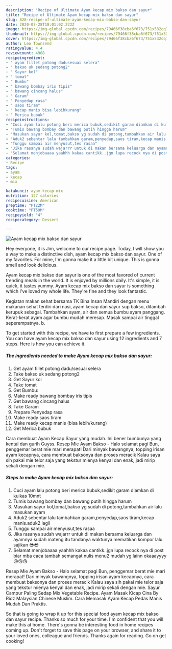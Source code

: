 ```yaml
---
description: "Recipe of Ultimate Ayam kecap mix bakso dan sayur"
title: "Recipe of Ultimate Ayam kecap mix bakso dan sayur"
slug: 828-recipe-of-ultimate-ayam-kecap-mix-bakso-dan-sayur
date: 2020-07-28T18:01:02.222Z
image: https://img-global.cpcdn.com/recipes/79466f38cba6f673/751x532cq70/ayam-kecap-mix-bakso-dan-sayur-foto-resep-utama.jpg
thumbnail: https://img-global.cpcdn.com/recipes/79466f38cba6f673/751x532cq70/ayam-kecap-mix-bakso-dan-sayur-foto-resep-utama.jpg
cover: https://img-global.cpcdn.com/recipes/79466f38cba6f673/751x532cq70/ayam-kecap-mix-bakso-dan-sayur-foto-resep-utama.jpg
author: Leo Townsend
ratingvalue: 4.4
reviewcount: 4908
recipeingredient:
- " ayam fillet potong dadusesuai selera"
- " bakso uk sedang potong2"
- " Sayur kol"
- " tomat"
- " Bumbu"
- " bawang bombay iris tipis"
- " bawang cincang halus"
- " Garam"
- " Penyedap rasa"
- " saos tiram"
- " kecap manis bisa lebihkurang"
- " Merica bubuk"
recipeinstructions:
- "Cuci ayam lalu potong beri merica bubuk,sedikit garam diamkan di kulkas 10mnt"
- "Tumis bawang bombay dan bawang putih hingga harum"
- "Masukan sayur kol,tomat,bakso yg sudah di potong,tambahkan air lalu masukan ayam"
- "Aduk2 sebentar lalu tambahkan garam,penyedap,saos tiram,kecap manis.aduk2 lagii"
- "Tunggu sampai air menyusut,tes rasaa"
- "Jika rasanya sudah wajarrr untuk di makan bersama keluarga dan ayamnya sudah mateng itu tandanya waktunya mematikan kompor lalu sajikan 😎😎"
- "Selamat menjobaaaa yaahhh kakaa cantikk..jgn lupa recock nya di post biar mba caca tambah semangat nulis menu2 mudah yg lainn okaaayyyy 😘😘😘"
categories:
- Recipe
tags:
- ayam
- kecap
- mix

katakunci: ayam kecap mix 
nutrition: 127 calories
recipecuisine: American
preptime: "PT22M"
cooktime: "PT59M"
recipeyield: "4"
recipecategory: Dessert

---
```



![Ayam kecap mix bakso dan sayur](https://img-global.cpcdn.com/recipes/79466f38cba6f673/751x532cq70/ayam-kecap-mix-bakso-dan-sayur-foto-resep-utama.jpg)

Hey everyone, it is Jim, welcome to our recipe page. Today, I will show you a way to make a distinctive dish, ayam kecap mix bakso dan sayur. One of my favorites. For mine, I'm gonna make it a little bit unique. This is gonna smell and look delicious.

Ayam kecap mix bakso dan sayur is one of the most favored of current trending meals in the world. It is enjoyed by millions daily. It's simple, it is quick, it tastes yummy. Ayam kecap mix bakso dan sayur is something which I've loved my whole life. They're fine and they look fantastic.

Kegiatan makan sehat bersama TK Bina Insan Mandiri dengan menu makanan sehat terdiri dari nasi, ayam kecap dan sayur sup bakso, ditambah kerupuk sebagai. Tambahkan ayam, air dan semua bumbu ayam panggang. Kerat-kerat ayam agar bumbu mudah meresap. Masak sampai air tinggal seperempatnya. b.


To get started with this recipe, we have to first prepare a few ingredients. You can have ayam kecap mix bakso dan sayur using 12 ingredients and 7 steps. Here is how you can achieve it.

<!--inarticleads1-->

##### The ingredients needed to make Ayam kecap mix bakso dan sayur:

1. Get  ayam fillet potong dadu/sesuai selera
1. Take  bakso uk sedang potong2
1. Get  Sayur kol
1. Take  tomat
1. Get  Bumbu:
1. Make ready  bawang bombay iris tipis
1. Get  bawang cincang halus
1. Take  Garam
1. Prepare  Penyedap rasa
1. Make ready  saos tiram
1. Make ready  kecap manis (bisa lebih/kurang)
1. Get  Merica bubuk


Cara membuat Ayam Kecap Sayur yang mudah. Ini bener bumbunya yang kental dan gurih Guyss. Resep Mie Ayam Bakso - Halo selamat pagi Bun, penggemar berat mie mari merapat! Dari minyak bawangnya, topping irisan ayam kecapnya, cara membuat baksonya dan proses meracik Kalau saya sih pakai mie telor saja yang tekstur mienya kenyal dan enak, jadi mirip sekali dengan mie. 

<!--inarticleads2-->

##### Steps to make Ayam kecap mix bakso dan sayur:

1. Cuci ayam lalu potong beri merica bubuk,sedikit garam diamkan di kulkas 10mnt
1. Tumis bawang bombay dan bawang putih hingga harum
1. Masukan sayur kol,tomat,bakso yg sudah di potong,tambahkan air lalu masukan ayam
1. Aduk2 sebentar lalu tambahkan garam,penyedap,saos tiram,kecap manis.aduk2 lagii
1. Tunggu sampai air menyusut,tes rasaa
1. Jika rasanya sudah wajarrr untuk di makan bersama keluarga dan ayamnya sudah mateng itu tandanya waktunya mematikan kompor lalu sajikan 😎😎
1. Selamat menjobaaaa yaahhh kakaa cantikk..jgn lupa recock nya di post biar mba caca tambah semangat nulis menu2 mudah yg lainn okaaayyyy 😘😘😘


Resep Mie Ayam Bakso - Halo selamat pagi Bun, penggemar berat mie mari merapat! Dari minyak bawangnya, topping irisan ayam kecapnya, cara membuat baksonya dan proses meracik Kalau saya sih pakai mie telor saja yang tekstur mienya kenyal dan enak, jadi mirip sekali dengan mie. Sayur Campur Paling Sedap Mix Vegetable Recipe. Ayam Masak Kicap Cina By Ridz Malaysian Chinese Muslim. Cara Memasak Ayam Kecap Pedas Manis Mudah Dan Praktis. 

So that is going to wrap it up for this special food ayam kecap mix bakso dan sayur recipe. Thanks so much for your time. I'm confident that you will make this at home. There's gonna be interesting food in home recipes coming up. Don't forget to save this page on your browser, and share it to your loved ones, colleague and friends. Thanks again for reading. Go on get cooking!
